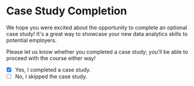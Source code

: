 # Case Study Completion

We hope you were excited about the opportunity to complete an optional case study! It's a great way to showcase your new data analytics skills to potential employers.

Please let us know whether you completed a case study; you’ll be able to proceed with the course either way!

- [x] Yes, I completed a case study.
- [ ] No, I skipped the case study.
